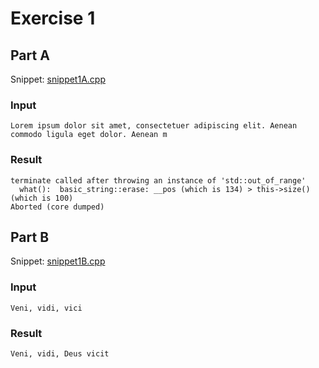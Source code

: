 # Exercise 1
## Part A
Snippet: [snippet1A.cpp](https://www.github.com/ArtainR/SchoolProjects/blob/main/cpp/01-02-2021/snippet1A.cpp)

### Input
`Lorem ipsum dolor sit amet, consectetuer adipiscing elit. Aenean commodo ligula eget dolor. Aenean m`

### Result
```
terminate called after throwing an instance of 'std::out_of_range'
  what():  basic_string::erase: __pos (which is 134) > this->size() (which is 100)
Aborted (core dumped)
```

## Part B
Snippet: [snippet1B.cpp](https://www.github.com/ArtainR/SchoolProjects/blob/main/cpp/01-02-2021/snippet1B.cpp)

### Input
`Veni, vidi, vici`

### Result
```
Veni, vidi, Deus vicit
```